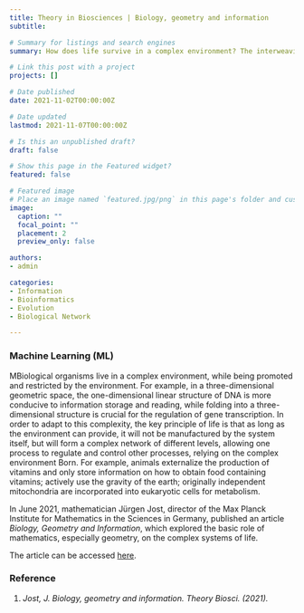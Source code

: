 ```yaml
---
title: Theory in Biosciences | Biology, geometry and information
subtitle: 

# Summary for listings and search engines
summary: How does life survive in a complex environment? The interweaving of information, regulation and geometry

# Link this post with a project
projects: []

# Date published
date: 2021-11-02T00:00:00Z

# Date updated
lastmod: 2021-11-07T00:00:00Z

# Is this an unpublished draft?
draft: false

# Show this page in the Featured widget?
featured: false

# Featured image
# Place an image named `featured.jpg/png` in this page's folder and customize its options here.
image:
  caption: ""
  focal_point: ""
  placement: 2
  preview_only: false

authors:
- admin

categories:
- Information
- Bioinformatics
- Evolution
- Biological Network

---
```


### Machine Learning (ML)

MBiological organisms live in a complex environment, while being promoted and restricted by the environment. For example, in a three-dimensional geometric space, the one-dimensional linear structure of DNA is more conducive to information storage and reading, while folding into a three-dimensional structure is crucial for the regulation of gene transcription. In order to adapt to this complexity, the key principle of life is that as long as the environment can provide, it will not be manufactured by the system itself, but will form a complex network of different levels, allowing one process to regulate and control other processes, relying on the complex environment Born. For example, animals externalize the production of vitamins and only store information on how to obtain food containing vitamins; actively use the gravity of the earth; originally independent mitochondria are incorporated into eukaryotic cells for metabolism.

In June 2021, mathematician Jürgen Jost, director of the Max Planck Institute for Mathematics in the Sciences in Germany, published an article _Biology, Geometry and Information_, which explored the basic role of mathematics, especially geometry, on the complex systems of life. 

The article can be accessed [here](https://link.springer.com/article/10.1007/s12064-021-00351-9).

  
### Reference

1.	_Jost, J. Biology, geometry and information. Theory Biosci. (2021)._


